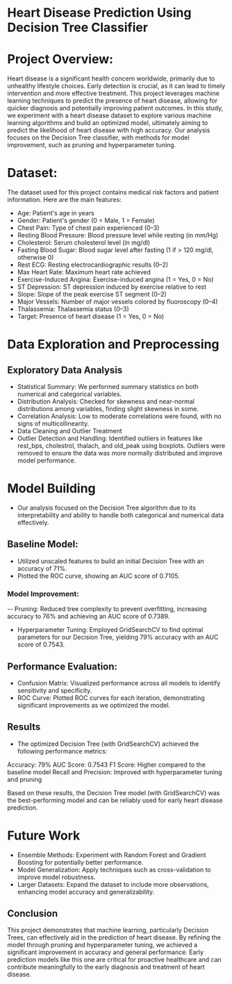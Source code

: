 # Heart Disease Prediction Using Decision Tree Classifier

# Project Overview:
Heart disease is a significant health concern worldwide, primarily due to unhealthy lifestyle choices. Early detection is crucial, as it can lead to timely intervention and more effective treatment. This project leverages machine learning techniques to predict the presence of heart disease, allowing for quicker diagnosis and potentially improving patient outcomes.
In this study, we experiment with a heart disease dataset to explore various machine learning algorithms and build an optimized model, ultimately aiming to predict the likelihood of heart disease with high accuracy. Our analysis focuses on the Decision Tree classifier, with methods for model improvement, such as pruning and hyperparameter tuning.

# Dataset:
The dataset used for this project contains medical risk factors and patient information. Here are the main features:
- Age: Patient's age in years
- Gender: Patient's gender (0 = Male, 1 = Female)
- Chest Pain: Type of chest pain experienced (0–3)
- Resting Blood Pressure: Blood pressure level while resting (in mm/Hg)
- Cholesterol: Serum cholesterol level (in mg/dl)
- Fasting Blood Sugar: Blood sugar level after fasting (1 if > 120 mg/dl, otherwise 0)
- Rest ECG: Resting electrocardiographic results (0–2)
- Max Heart Rate: Maximum heart rate achieved
- Exercise-Induced Angina: Exercise-induced angina (1 = Yes, 0 = No)
- ST Depression: ST depression induced by exercise relative to rest
- Slope: Slope of the peak exercise ST segment (0–2)
- Major Vessels: Number of major vessels colored by fluoroscopy (0–4)
- Thalassemia: Thalassemia status (0–3)
- Target: Presence of heart disease (1 = Yes, 0 = No)

# Data Exploration and Preprocessing
## Exploratory Data Analysis
- Statistical Summary: We performed summary statistics on both numerical and categorical variables.
- Distribution Analysis: Checked for skewness and near-normal distributions among variables, finding slight skewness in some.
- Correlation Analysis: Low to moderate correlations were found, with no signs of multicollinearity.
- Data Cleaning and Outlier Treatment
- Outlier Detection and Handling: Identified outliers in features like rest_bps, cholestrol, thalach, and old_peak using boxplots. Outliers were removed to ensure the data was more normally distributed and improve model performance.

# Model Building
- Our analysis focused on the Decision Tree algorithm due to its interpretability and ability to handle both categorical and numerical data effectively.

## Baseline Model:
- Utilized unscaled features to build an initial Decision Tree with an accuracy of 71%.
- Plotted the ROC curve, showing an AUC score of 0.7105.

### Model Improvement:
-- Pruning: Reduced tree complexity to prevent overfitting, increasing accuracy to 76% and achieving an AUC score of 0.7389.
- Hyperparameter Tuning: Employed GridSearchCV to find optimal parameters for our Decision Tree, yielding 79% accuracy with an AUC score of 0.7543.

## Performance Evaluation:
- Confusion Matrix: Visualized performance across all models to identify sensitivity and specificity.
- ROC Curve: Plotted ROC curves for each iteration, demonstrating significant improvements as we optimized the model.

## Results
- The optimized Decision Tree (with GridSearchCV) achieved the following performance metrics:

Accuracy: 79%
AUC Score: 0.7543
F1 Score: Higher compared to the baseline model
Recall and Precision: Improved with hyperparameter tuning and pruning

Based on these results, the Decision Tree model (with GridSearchCV) was the best-performing model and can be reliably used for early heart disease prediction.

# Future Work
- Ensemble Methods: Experiment with Random Forest and Gradient Boosting for potentially better performance.
- Model Generalization: Apply techniques such as cross-validation to improve model robustness.
- Larger Datasets: Expand the dataset to include more observations, enhancing model accuracy and generalizability.

## Conclusion
This project demonstrates that machine learning, particularly Decision Trees, can effectively aid in the prediction of heart disease. By refining the model through pruning and hyperparameter tuning, we achieved a significant improvement in accuracy and general performance. Early prediction models like this one are critical for proactive healthcare and can contribute meaningfully to the early diagnosis and treatment of heart disease.
